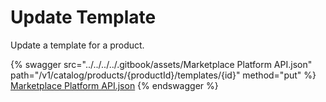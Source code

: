 # Update Template

Update a template for a product.

{% swagger src="../../../../.gitbook/assets/Marketplace Platform API.json" path="/v1/catalog/products/{productId}/templates/{id}" method="put" %}
[Marketplace Platform API.json](<../../../../.gitbook/assets/Marketplace Platform API.json>)
{% endswagger %}
